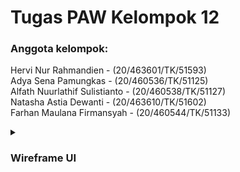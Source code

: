 # Tugas PAW Kelompok 12

<p><h3>Anggota kelompok:</h3></p>
<p>Hervi Nur Rahmandien - (20/463601/TK/51593)</br>
Adya Sena Pamungkas - (20/460536/TK/51125)</br>
Alfath Nuurlathif Sulistianto - (20/460538/TK/51127)</br>
Natasha Astia Dewanti - (20/463610/TK/51602)</br>
Farhan Maulana Firmansyah - (20/460544/TK/51133)</p>

<details><summary><h3>Wireframe UI</h3></summary>
<img src="docs/assets/img/wireframe/landing page.jpg" class="img-responsive" alt="">
<img src="docs/assets/img/wireframe/login page.jpg" class="img-responsive" alt="">
<img src="docs/assets/img/wireframe/register page.jpg" class="img-responsive" alt="">
<img src="docs/assets/img/wireframe/dashboard-starting.jpg" class="img-responsive" alt="">
<img src="docs/assets/img/wireframe/transaction page.jpg" class="img-responsive" alt="">
<img src="docs/assets/img/wireframe/dashboard fill in.jpg" class="img-responsive" alt="">
</details>
